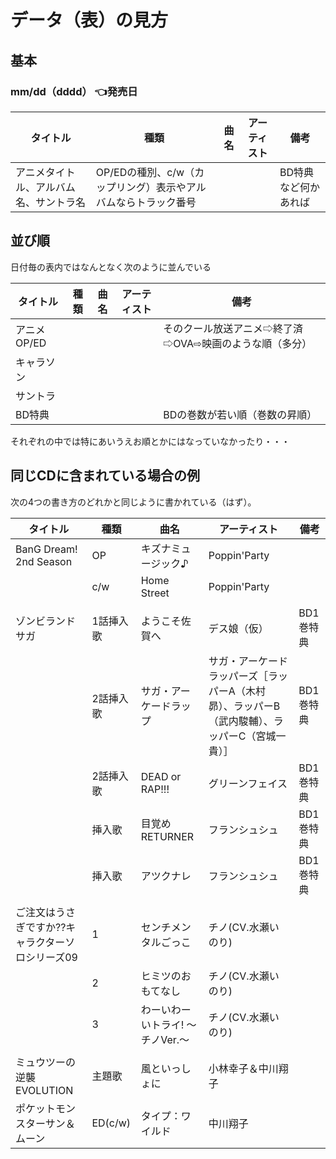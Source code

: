 
# データ（表）の見方


## 基本

### mm/dd（dddd） 👈発売日

| タイトル                  | 種類  | 曲名  | アーティスト | 備考  |
| -------------------------------- | --- | --- | ------ | --- |
| アニメタイトル、アルバム名、サントラ名 | OP/EDの種別、c/w（カップリング）表示やアルバムならトラック番号    |     |        |   BD特典など何かあれば  |

## 並び順

日付毎の表内ではなんとなく次のように並んでいる

| タイトル                  | 種類  | 曲名  | アーティスト | 備考  |
| -------------------------------- | --- | --- | ------ | --- |
| アニメOP/ED |     |     |     |  そのクール放送アニメ⇨終了済⇨OVA⇨映画のような順（多分） |
| キャラソン |     |     |     |   |
| サントラ |     |     |     |   |
| BD特典 |     |     |     |  BDの巻数が若い順（巻数の昇順） |

それぞれの中では特にあいうえお順とかにはなっていなかったり・・・

## 同じCDに含まれている場合の例

次の4つの書き方のどれかと同じように書かれている（はず）。

| タイトル                  | 種類  | 曲名  | アーティスト | 備考  |
| -------------------------------- | --- | --- | ------ | --- |
| BanG Dream! 2nd Season              | OP  | キズナミュージック♪   | Poppin'Party |     |     |
|                                     | c/w | Home Street  | Poppin'Party |     |     |
||||||
| ゾンビランドサガ                            | 1話挿入歌 | ようこそ佐賀へ                                       | デス娘（仮）                                            | BD1巻特典   |     |
|                             | 2話挿入歌 | サガ・アーケードラップ                                   | サガ・アーケードラッパーズ［ラッパーA（木村昴）、ラッパーB（武内駿輔）、ラッパーC（宮城一貴）］ | BD1巻特典   |     |
|                             | 2話挿入歌 | DEAD or RAP!!!                                | グリーンフェイス                                          | BD1巻特典   |     |
|                             | 挿入歌   | 目覚めRETURNER                                   | フランシュシュ                                           | BD1巻特典   |     |
|                             | 挿入歌   | アツクナレ                                         | フランシュシュ                                           | BD1巻特典   |     |
||||||
| ご注文はうさぎですか??キャラクターソロシリーズ09                       |  1   | センチメンタルごっこ                 | チノ(CV.水瀬いのり)          |     |     |
|                                                  |   2  | ヒミツのおもてなし                  | チノ(CV.水瀬いのり)          |     |     |
|                                                  |   3  | わーいわーいトライ! ～チノVer.～        | チノ(CV.水瀬いのり)          |     |     |
||||||
| ミュウツーの逆襲 EVOLUTION                                           | 主題歌           | 風といっしょに           | 小林幸子＆中川翔子                                |     |
| ポケットモンスターサン＆ムーン                                              | ED(c/w)       | タイプ：ワイルド          | 中川翔子                                     |     |
